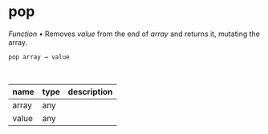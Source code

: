 # pop

_Function_ &bull; Removes _value_ from the end of _array_ and returns it, mutating the array.

<pre><code>pop array &rarr; value</code></pre>
<br>

| name | type | description |
|------|------|-------------|
|array|any||
|value|any||


